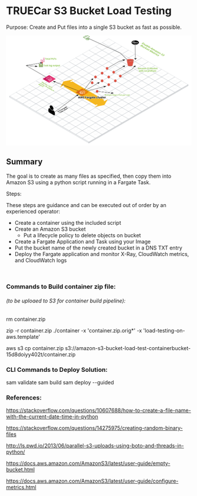 # TRUECar S3 Bucket Load Testing

Purpose: Create and Put files into a single S3 bucket as fast as possible. 




![MacDown logo](S3_Load_Test_Diagram.png)



## Summary

The goal is to create as many files as specified, then copy them into Amazon S3 using a python script running in a Fargate Task. 




Steps: 

These steps are guidance and can be executed out of order by an experienced operator:

* Create a container using the included script
* Create an Amazon S3 bucket
	* Put a lifecycle policy to delete objects on bucket
* Create a Fargate Application and Task using your Image
* Put the bucket name of the newly created bucket in a DNS TXT entry
* Deploy the Fargate application and monitor X-Ray, CloudWatch metrics, and CloudWatch logs






</br>



### Commands to Build container zip file: 
###### (to be uploaed to S3 for container build pipeline):

rm container.zip

zip -r container.zip ./container -x 'container.zip.orig*' -x 'load-testing-on-aws.template'

aws s3 cp container.zip s3://amazon-s3-bucket-load-test-containerbucket-15d8doiyy402t/container.zip


### CLI Commands to Deploy Solution: 

sam validate
sam build 
sam deploy --guided



### References:

https://stackoverflow.com/questions/10607688/how-to-create-a-file-name-with-the-current-date-time-in-python

https://stackoverflow.com/questions/14275975/creating-random-binary-files

http://ls.pwd.io/2013/06/parallel-s3-uploads-using-boto-and-threads-in-python/


https://docs.aws.amazon.com/AmazonS3/latest/user-guide/empty-bucket.html

https://docs.aws.amazon.com/AmazonS3/latest/user-guide/configure-metrics.html



